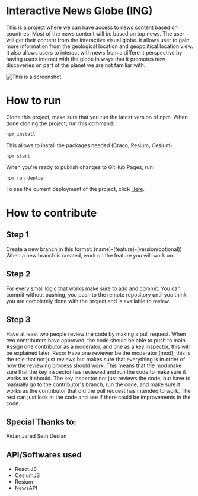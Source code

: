 # Interactive News Globe (ING)
This is a project where we can have access to news content based on countries. Most of the news content will be based on top news. The user will get their content from the interactive visual globe. it allows user to
gain more information from the geological location and geopolitical location view. It also allows users to interact with news from a different perspective by having users interact with the globe in ways that it promotes new discoveries on part of the planet we are not familiar with.

![This is a screenshot.](![image](https://github.com/cis3296s24/prj--04-interactive-news-globe/assets/143616140/235b893d-35a6-4644-a9bf-37eea286ed18)
)
# How to run
Clone this project, make sure that you run the latest version of npm.
When done cloning the project, run this command:
```
npm install  
```
This allows to install the packages needed (Craco, Resium, Cesium)
```
npm start  
```
When you're ready to publish changes to GitHub Pages, run:
```
npm run deploy 
```
To see the current deployment of the project, click [Here](https://cis3296s24.github.io/prj--04-interactive-news-globe/).

# How to contribute
## Step 1
Create a new branch in this format:
(name)-(feature)-(version(optional))
When a new branch is created, work on the feature you will work on.
## Step 2
For every small logic that works make sure to add and commit. You can commit without pushing, you push to the remote repository until you think you are completely done with the project and is available to review.
## Step 3
Have at least two people review the code by making a pull request. When two contributors have approved, the code should be able to push to main. Assign one contributor as a moderator, and one as a key inspector, this will be explained later.
Reco:
Have one reviewer be the moderator (mod), this is the role that not just reviews but makes sure that everything is in order of how the reviewing process should work. This means that the mod make sure that the key inspector  has reviewed and run the code to make sure it works as it should. The key inspector not just reviews the code, but have to manually go to the contributor's branch, run the code, and make sure it works as the contributor that did the pull request has intended to work. The rest can just look at the code and see if there could be improvements in the code.

## Special Thanks to:
Aidan
Jared
Seth
Declan

## API/Softwares used
- React.JS
- CesiumJS
- Resium
- NewsAPI
